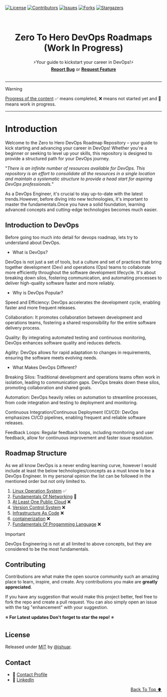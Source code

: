 <!-- PROJECT SHIELDS -->
<!--
*** declarations on the bottom of this document
managed within the footer file
-->
[![License][license-shield]][license-url] [![Contributors][contributors-shield]][contributors-url] [![Issues][issues-shield]][issues-url] [![Forks][forks-shield]][forks-url] [![Stargazers][stars-shield]][stars-url]

<div id="top"></div>
<!-- PROJECT LOGO -->
<br />
<div align="center">

  <h1 align="center"><strong>Zero To Hero DevOps Roadmaps (Work In Progress)</strong></h1>
  <p align="center">
    ⚡️Your guide to kickstart your career in DevOps!⚡️
    <br/>
    <a href="https://github.com/ishuar/zero-to-hero-devops-roadmap/issues"><strong>Report Bug</a></strong> or <a href="https://github.com/ishuar/zero-to-hero-devops-roadmap/issues"><strong>Request Feature</a></strong>
    <br/>
    <br/>
  </p>
</div>

---
> [!WARNING]
> [Progress of the content](#roadmap-structure) :white_check_mark: means completed, :x: means not started yet and :construction: means work in progress.
---

# Introduction

Welcome to the Zero to Hero DevOps Roadmap Repository – your guide to kick starting and advancing your career in DevOps! Whether you're a beginner or seeking to level up your skills, this repository is designed to provide a structured path for your DevOps journey.

"_There is an infinite number of resources available for DevOps. This repository is an effort to consolidate all the resources in a single location and maintain a systematic structure to provide a head start for aspiring DevOps professionals._"

As a DevOps Engineer, it's crucial to stay up-to-date with the latest trends.However, before diving into new technologies, it's important to master the fundamentals.Once you have a solid foundation, learning advanced concepts and cutting-edge technologies becomes much easier.

## Introduction to DevOps

Before going too much into detail for devops roadmap, lets try to understand about DevOps.

- What is DevOps?

DevOps is not just a set of tools, but a culture and set of practices that bring together development (Dev) and operations (Ops) teams to collaborate more efficiently throughout the software development lifecycle. It's about breaking down silos, fostering communication, and automating processes to deliver high-quality software faster and more reliably.

- Why is DevOps Popular?

Speed and Efficiency: DevOps accelerates the development cycle, enabling faster and more frequent releases.

Collaboration: It promotes collaboration between development and operations teams, fostering a shared responsibility for the entire software delivery process.

Quality: By integrating automated testing and continuous monitoring, DevOps enhances software quality and reduces defects.

Agility: DevOps allows for rapid adaptation to changes in requirements, ensuring the software meets evolving needs.

- What Makes DevOps Different?

Breaking Silos: Traditional development and operations teams often work in isolation, leading to communication gaps. DevOps breaks down these silos, promoting collaboration and shared goals.

Automation: DevOps heavily relies on automation to streamline processes, from code integration and testing to deployment and monitoring.

Continuous Integration/Continuous Deployment (CI/CD): DevOps emphasizes CI/CD pipelines, enabling frequent and reliable software releases.

Feedback Loops: Regular feedback loops, including monitoring and user feedback, allow for continuous improvement and faster issue resolution.

## Roadmap Structure

As we all know DevOps is a never ending learning curve, however I would include at least the below technologies/concepts as a must know to be a DevOps Engineer. In my personal opinion the list can be followed in the mentioned order but not only limited to.

1. [Linux Operation System](./linux/) :white_check_mark:
2. [Fundamentals Of Networking](./networking/) :construction:
3. [At Least One Public Cloud](./public-cloud/) :x:
4. [Version Control System](./version-control-system/) :x:
5. [Infrastructure As Code](./infrastructure-as-code) :x:
6. [containerization](./containerization) :x:
7. [Fundamentals Of Progamming Language](./programming-language/) :x:

> [!IMPORTANT]
> DevOps Engineering is not at all limited to above concepts, but they are considered to be the most fundamentals.

<!-- CONTRIBUTING -->
## Contributing

Contributions are what make the open source community such an amazing place to learn, inspire, and create. Any contributions you make are **greatly appreciated**.

If you have any suggestion that would make this project better, feel free to  fork the repo and create a pull request. You can also simply open an issue with the tag "enhancement" with your suggestion.

**⭐️ For Latest updates Don't forget to star the repo! ⭐️**

<!-- LICENSE -->
## License

Released under [MIT](/LICENSE) by [@ishuar](https://github.com/ishuar).

<!-- CONTACT -->
## Contact

- :dart: [Contact Profile](https://linktr.ee/ishuar)
- 👯 [LinkedIn](https://linkedin.com/in/ishuar)


<p align="right"><a href="#top">Back To Top ⬆️</a></p>

<!-- MARKDOWN LINKS & IMAGES -->
<!-- https://www.markdownguide.org/basic-syntax/#reference-style-links -->

[contributors-url]: https://github.com/ishuar/zero-to-hero-devops-roadmap/graphs/contributors
[contributors-shield]: https://img.shields.io/github/contributors/ishuar/zero-to-hero-devops-roadmap?style=for-the-badge

[forks-url]: https://github.com/ishuar/zero-to-hero-devops-roadmap/network/members
[forks-shield]: https://img.shields.io/github/forks/ishuar/zero-to-hero-devops-roadmap?style=for-the-badge

[stars-url]: https://github.com/ishuar/zero-to-hero-devops-roadmap/stargazers
[stars-shield]: https://img.shields.io/github/stars/ishuar/zero-to-hero-devops-roadmap?style=for-the-badge

[issues-url]: https://github.com/ishuar/zero-to-hero-devops-roadmap/issues
[issues-shield]: https://img.shields.io/github/issues/ishuar/zero-to-hero-devops-roadmap?style=for-the-badge

[license-url]: https://github.com/ishuar/zero-to-hero-devops-roadmap/blob/main/LICENSE
[license-shield]: https://img.shields.io/github/license/ishuar/zero-to-hero-devops-roadmap?style=for-the-badge
